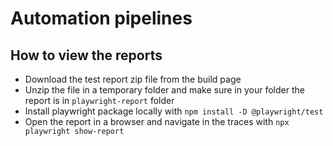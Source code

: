 # Automation pipelines

## How to view the reports

* Download the test report zip file from the build page
* Unzip the file in a temporary folder and make sure in your folder the report is in `playwright-report` folder
* Install playwright package locally with `npm install -D @playwright/test`
* Open the report in a browser and navigate in the traces with `npx playwright show-report`
